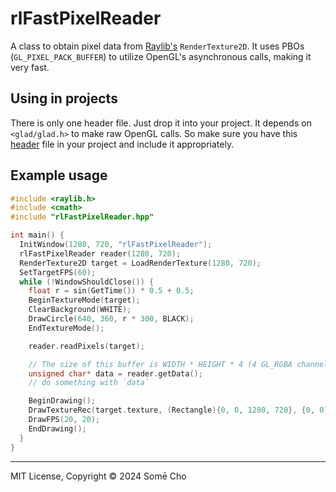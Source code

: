 # rlFastPixelReader

A class to obtain pixel data from [Raylib's](https://github.com/raysan5/raylib)
`RenderTexture2D`. It uses PBOs (`GL_PIXEL_PACK_BUFFER`) to utilize OpenGL's
asynchronous calls, making it very fast. 

## Using in projects

There is only one header file. Just drop it into your project. It depends on
`<glad/glad.h>` to make raw OpenGL calls. So make sure you have this
[header](https://github.com/raysan5/raylib/blob/master/src/external/glad.h)
file in your project and include it appropriately.

## Example usage

```cpp
#include <raylib.h>
#include <cmath>
#include "rlFastPixelReader.hpp"

int main() {
  InitWindow(1280, 720, "rlFastPixelReader");
  rlFastPixelReader reader(1280, 720);
  RenderTexture2D target = LoadRenderTexture(1280, 720);
  SetTargetFPS(60);
  while (!WindowShouldClose()) {
    float r = sin(GetTime()) * 0.5 + 0.5;
    BeginTextureMode(target);
    ClearBackground(WHITE);
    DrawCircle(640, 360, r * 300, BLACK);
    EndTextureMode();

    reader.readPixels(target);

    // The size of this buffer is WIDTH * HEIGHT * 4 (4 GL_RGBA channels)
    unsigned char* data = reader.getData();
    // do something with `data`

    BeginDrawing();
    DrawTextureRec(target.texture, (Rectangle){0, 0, 1280, 720}, {0, 0}, WHITE);
    DrawFPS(20, 20);
    EndDrawing();
  }
}
```

---

MIT License, Copyright © 2024 Somē Cho